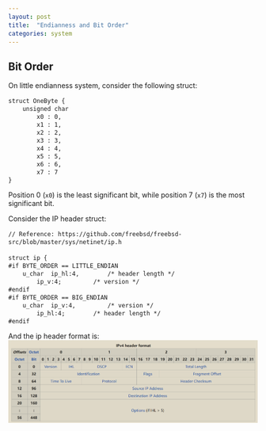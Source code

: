 ```yaml
---
layout: post
title:  "Endianness and Bit Order"
categories: system
---
```


## Bit Order
On little endianness system, consider the following struct:
```
struct OneByte {
	unsigned char
		x0 : 0,
		x1 : 1,
		x2 : 2,
		x3 : 3,
		x4 : 4,
		x5 : 5,
		x6 : 6,
		x7 : 7
}
```
Position 0 (`x0`) is the least significant bit, while position 7 (`x7`) is the most significant bit.

Consider the IP header struct:
```
// Reference: https://github.com/freebsd/freebsd-src/blob/master/sys/netinet/ip.h

struct ip {
#if BYTE_ORDER == LITTLE_ENDIAN
	u_char	ip_hl:4,		/* header length */
		ip_v:4;			/* version */
#endif
#if BYTE_ORDER == BIG_ENDIAN
	u_char	ip_v:4,			/* version */
		ip_hl:4;		/* header length */
#endif
```
And the ip header format is:
![ip_header_pic](/assets/ip_header_format.png)


